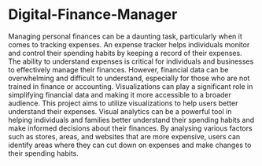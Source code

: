 # Digital-Finance-Manager

Managing personal finances can be a daunting task, particularly when it comes to tracking expenses. An expense tracker helps individuals monitor and 
control their spending habits by keeping a record of their expenses. The ability to understand expenses is critical for individuals and businesses 
to effectively manage their finances. However, financial data can be overwhelming and difficult to understand, especially for those who are not trained in finance or accounting. Visualizations can play a significant role in simplifying financial data and making it more accessible to a broader audience. This project aims to utilize visualizations to help users better understand their expenses. Visual analytics can be a powerful tool in helping individuals and families better understand their spending habits and make informed decisions about their finances. By analysing various factors such as stores, areas, and websites that are more expensive, users can identify areas where they can cut down on expenses and make changes to their spending habits.
